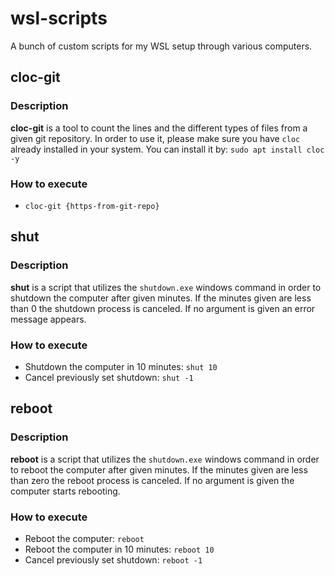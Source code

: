 # wsl-scripts
A bunch of custom scripts for my WSL setup through various computers.

## cloc-git 

### Description

**cloc-git** is a tool to count the lines and the different types of files from a given git repository. In order to use it, please make sure you have <code>cloc</code> already installed in your system. You can install it by: <code>sudo apt install cloc -y</code> <br/>

### How to execute

- <code>cloc-git {https-from-git-repo}</code>

## shut

### Description

**shut** is a script that utilizes the <code>shutdown.exe</code> windows command in order to shutdown the computer after given minutes. If the minutes given are less than 0 the shutdown process is canceled. If no argument is given an error message appears. 

### How to execute

- Shutdown the computer in 10 minutes: <code>shut 10</code>
- Cancel previously set shutdown: <code>shut -1</code>

## reboot

### Description

**reboot** is a script that utilizes the <code>shutdown.exe</code> windows command in order to reboot the computer after given minutes. If the minutes given are less than zero the reboot process is canceled. If no argument is given the computer starts rebooting. 

### How to execute

- Reboot the computer: <code>reboot</code>
- Reboot the computer in 10 minutes: <code>reboot 10</code>
- Cancel previously set shutdown: <code>reboot -1</code>
